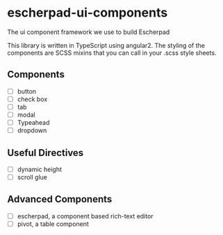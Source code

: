 # escherpad-ui-components
The ui component framework we use to build Escherpad

This library is written in TypeScript using angular2. The styling of the components are SCSS mixins that you can call in your .scss style sheets.

## Components
- [ ] button
- [ ] check box
- [ ] tab
- [ ] modal
- [ ] Typeahead
- [ ] dropdown

## Useful Directives
- [ ] dynamic height
- [ ] scroll glue

## Advanced Components
- [ ] escherpad, a component based rich-text editor
- [ ] pivot, a table component
